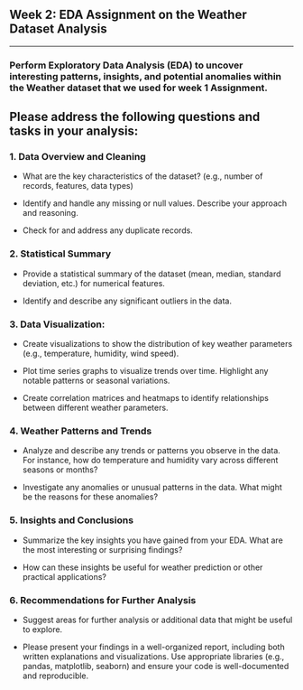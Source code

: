 ## Week 2: EDA Assignment on the Weather Dataset Analysis 
______
### Perform Exploratory Data Analysis (EDA) to uncover interesting patterns, insights, and potential anomalies within the Weather dataset that we used for week 1 Assignment.

## Please address the following questions and tasks in your analysis:

### 1. Data Overview and Cleaning

- What are the key characteristics of the dataset? (e.g., number of records, features, data types)

- Identify and handle any missing or null values. Describe your approach and reasoning.

- Check for and address any duplicate records.

### 2. Statistical Summary
- Provide a statistical summary of the dataset (mean, median, standard deviation, etc.) for numerical features.

- Identify and describe any significant outliers in the data.

### 3. Data Visualization:
- Create visualizations to show the distribution of key weather parameters (e.g., temperature, humidity, wind speed).

- Plot time series graphs to visualize trends over time. Highlight any notable patterns or seasonal variations.

- Create correlation matrices and heatmaps to identify relationships between different weather parameters.

### 4. Weather Patterns and Trends
- Analyze and describe any trends or patterns you observe in the data. For instance, how do temperature and humidity vary across different seasons or months?

- Investigate any anomalies or unusual patterns in the data. What might be the reasons for these anomalies?

### 5. Insights and Conclusions

- Summarize the key insights you have gained from your EDA. What are the most interesting or surprising findings?

- How can these insights be useful for weather prediction or other practical applications?

### 6. Recommendations for Further Analysis

- Suggest areas for further analysis or additional data that might be useful to explore.

- Please present your findings in a well-organized report, including both written explanations and visualizations. Use appropriate libraries (e.g., pandas, matplotlib, seaborn) and ensure your code is well-documented and reproducible.